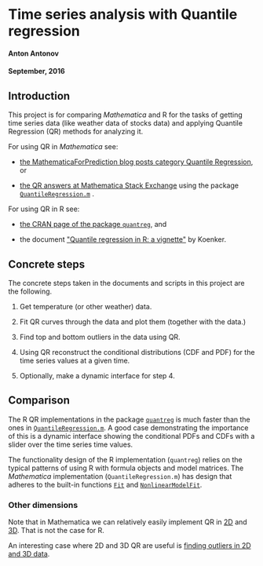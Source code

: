 # Time series analysis with Quantile regression
#### Anton Antonov
#### September, 2016

## Introduction

This project is for comparing *Mathematica* and R for the tasks of getting time series data (like weather data of stocks data) and applying Quantile Regression (QR) methods for analyzing it.

For using QR in *Mathematica* see:

- [the MathematicaForPrediction blog posts category Quantile Regression](https://mathematicaforprediction.wordpress.com/?s=quantile+regression), or

- [the QR answers at Mathematica Stack Exchange](http://mathematica.stackexchange.com/search?q=QuantileRegression.m) using the package [`QuantileRegression.m`](https://github.com/antononcube/MathematicaForPrediction/blob/master/QuantileRegression.m) .

For using QR in R see:

- [the CRAN page of the package `quantreg`](https://cran.r-project.org/web/packages/quantreg/index.html), and

- the document ["Quantile regression in R: a vignette"](https://cran.r-project.org/web/packages/quantreg/vignettes/rq.pdf) by Koenker.

## Concrete steps

The concrete steps taken in the documents and scripts in this project are the following.

1. Get temperature (or other weather) data.

2. Fit QR curves through the data and plot them (together with the data.)

3. Find top and bottom outliers in the data using QR.

4. Using QR reconstruct the conditional distributions (CDF and PDF) for the time series values at a given time.

5. Optionally, make a dynamic interface for step 4.


## Comparison

The R QR implementations in the package [`quantreg`](https://cran.r-project.org/web/packages/quantreg/index.html) is much faster than the ones in [`QuantileRegression.m`](https://github.com/antononcube/MathematicaForPrediction/blob/master/QuantileRegression.m). A good case demonstrating the importance of this is a dynamic interface showing the conditional PDFs and CDFs with a slider over the time series time values.

The functionality design of the R implementation (`quantreg`) relies on the typical patterns of using R with formula objects and model matrices. The *Mathematica* implementation (`QuantileRegression.m`) has design that adheres to the built-in functions [`Fit`](https://reference.wolfram.com/language/ref/Fit.html) and [`NonlinearModelFit`](https://reference.wolfram.com/language/ref/NonlinearModelFit.html).


### Other dimensions

Note that in Mathematica we can relatively easily implement QR in [2D](https://mathematicaforprediction.wordpress.com/2014/11/03/directional-quantile-envelopes/) and [3D](https://mathematicaforprediction.wordpress.com/2014/11/16/directional-quantile-envelopes-in-3d/). That is not the case for R.

An interesting case where 2D and 3D QR are useful is [finding outliers in 2D and 3D data](https://mathematicaforprediction.wordpress.com/2016/04/30/finding-outliers-in-2d-and-3d-numerical-data/).

